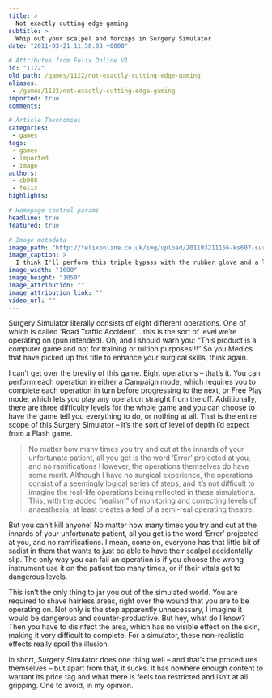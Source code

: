 ```yaml
---
title: >
  Not exactly cutting edge gaming
subtitle: >
  Whip out your scalpel and forceps in Surgery Simulator
date: "2011-03-21 11:58:03 +0000"

# Attributes from Felix Online V1
id: "1122"
old_path: /games/1122/not-exactly-cutting-edge-gaming
aliases:
 - /games/1122/not-exactly-cutting-edge-gaming
imported: true
comments:

# Article Taxonomies
categories:
 - games
tags:
 - games
 - imported
 - image
authors:
 - cb908
 - felix
highlights:

# Homepage control params
headline: true
featured: true

# Image metadata
image_path: "http://felixonline.co.uk/img/upload/201103211156-ks607-surgerys.jpg"
image_caption: >
  I think I'll perform this triple bypass with the rubber glove and a long black cloak...
image_width: "1680"
image_height: "1050"
image_attribution: ""
image_attribution_link: ""
video_url: ""
---
```


Surgery Simulator literally consists of eight different operations. One of which is called ‘Road Traffic Accident’… this is the sort of level we’re operating on (pun intended). Oh, and I should warn you: “This product is a computer game and not for training or tuition purposes!!!” So you Medics that have picked up this title to enhance your surgical skills, think again.

I can’t get over the brevity of this game. Eight operations – that’s it. You can perform each operation in either a Campaign mode, which requires you to complete each operation in turn before progressing to the next, or Free Play mode, which lets you play any operation straight from the off. Additionally, there are three difficulty levels for the whole game and you can choose to have the game tell you everything to do, or nothing at all. That is the entire scope of this Surgery Simulator – it’s the sort of level of depth I’d expect from a Flash game.
> No matter how many times you try and cut at the innards of your unfortunate patient, all you get is the word ‘Error’ projected at you, and no ramifications
However, the operations themselves do have some merit. Although I have no surgical experience, the operations consist of a seemingly logical series of steps, and it’s not difficult to imagine the real-life operations being reflected in these simulations. This, with the added “realism” of monitoring and correcting levels of anaesthesia, at least creates a feel of a semi-real operating theatre.

But you can’t kill anyone! No matter how many times you try and cut at the innards of your unfortunate patient, all you get is the word ‘Error’ projected at you, and no ramifications. I mean, come on, everyone has that little bit of sadist in them that wants to just be able to have their scalpel accidentally slip. The only way you can fail an operation is if you choose the wrong instrument use it on the patient too many times, or if their vitals get to dangerous levels.

This isn’t the only thing to jar you out of the simulated world. You are required to shave hairless areas, right over the wound that you are to be operating on. Not only is the step apparently unnecessary, I imagine it would be dangerous and counter-productive. But hey, what do I know? Then you have to disinfect the area, which has no visible effect on the skin, making it very difficult to complete. For a simulator, these non-realistic effects really spoil the illusion.

In short, Surgery Simulator does one thing well – and that’s the procedures themselves – but apart from that, it sucks. It has nowhere enough content to warrant its price tag and what there is feels too restricted and isn’t at all gripping. One to avoid, in my opinion.
